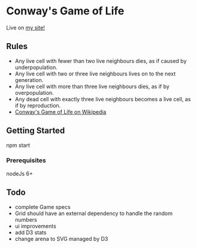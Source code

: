 # Conway's Game of Life

Live on [my site!](http://danieledamiani.com/gameOfLife/index.html)

## Rules
 - Any live cell with fewer than two live neighbours dies, as if caused by underpopulation.
 - Any live cell with two or three live neighbours lives on to the next generation.
 - Any live cell with more than three live neighbours dies, as if by overpopulation.
 - Any dead cell with exactly three live neighbours becomes a live cell, as if by reproduction.
 - [Conway's Game of Life on Wikipedia](https://en.wikipedia.org/wiki/Conway%27s_Game_of_Life)

## Getting Started

npm start

### Prerequisites

nodeJs 6+

## Todo
 - complete Game specs
 - Grid should have an external dependency to handle the random numbers
 - ui improvements
 - add D3 stats
 - change arena to SVG managed by D3
